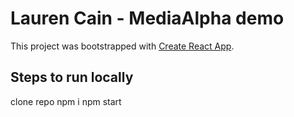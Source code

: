 # Lauren Cain - MediaAlpha demo

This project was bootstrapped with [Create React App](https://github.com/facebook/create-react-app).

## Steps to run locally

clone repo
npm i
npm start
